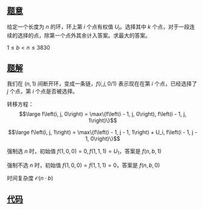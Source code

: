 ## [题意](https://www.luogu.com.cn/problem/P6064)

给定一个长度为 $n$ 的环，环上第 $i$ 个点有权值 $U_i$。选择其中 $k$ 个点，对于一段连续的选择的点，除第一个点外其余计入答案。求最大的答案。

$1 \leq b < n \leq 3830$

## [题解]()
我们在 $\left(n, 1\right)$ 间断开环，变成一条链，$f\left(i, j, 0/1\right)$ 表示现在在第 $i$ 个点，已经选择了 $j$ 个点，第 $i$ 个点是否被选择。

转移方程：
$$\large f\left(i, j, 0\right) = \max\{f\left(i - 1, j, 0\right), f\left(i - 1, j, 1\right)\}$$

$$\large f\left(i, j, 1\right) = \max\{f\left(i - 1, j - 1, 1\right) + U_i, f\left(i - 1, j - 1, 0\right)\}$$

强制选 $n$ 时，初始值 $f\left(1, 0, 0\right) = 0, f\left(1, 1, 1\right) = U_1$，答案是 $f\left(n, b, 1\right)$

强制不选 $n$ 时，初始值 $f\left(1, 0, 0\right) = f\left(1, 1, 1\right) = 0$，答案是 $f\left(n, b, 0\right)$

时间复杂度 $\mathcal O(n \cdot b)$

## [代码](https://raw.verge.tk/rb-tree/rb-tree/main/Code/Luogu/P6064.txt)